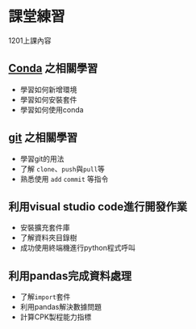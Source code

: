 # 課堂練習

1201上課內容

## [Conda](conda用法.md) 之相關學習
- 學習如何新增環境
- 學習如何安裝套件
- 學習如何使用conda

## [git](git.md) 之相關學習
- 學習git的用法
- 了解 `clone`、`push`與`pull`等
- 熟悉使用 `add` `commit` 等指令

## 利用visual studio code進行開發作業
- 安裝擴充套件庫
- 了解資料夾目錄樹
- 成功使用終端機進行python程式呼叫
  
## 利用pandas完成資料處理
- 了解`import`套件
- 利用pandas解決數據問題
- 計算CPK製程能力指標